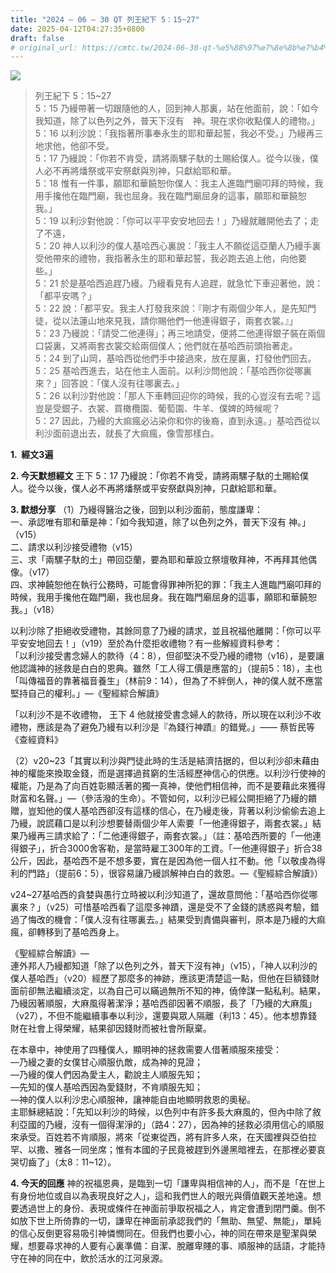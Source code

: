 ```yaml
---
title: "2024 – 06 – 30 QT 列王紀下 5：15~27"
date: 2025-04-12T04:27:35+0800
draft: false
# original_url: https://cmtc.tw/2024-06-30-qt-%e5%88%97%e7%8e%8b%e7%b4%80%e4%b8%8b-5%ef%bc%9a1527
---
```


![](/images/qt.jpg)
> 列王紀下 5：15\~27  
> 5：15 乃縵帶著一切跟隨他的人，回到神人那裏，站在他面前，說：「如今我知道，除了以色列之外，普天下沒有　神。現在求你收點僕人的禮物。」  
> 5：16 以利沙說：「我指著所事奉永生的耶和華起誓，我必不受。」乃縵再三地求他，他卻不受。  
> 5：17 乃縵說：「你若不肯受，請將兩騾子馱的土賜給僕人。從今以後，僕人必不再將燔祭或平安祭獻與別神，只獻給耶和華。  
> 5：18 惟有一件事，願耶和華饒恕你僕人：我主人進臨門廟叩拜的時候，我用手攙他在臨門廟，我也屈身。我在臨門廟屈身的這事，願耶和華饒恕我。」  
> 5：19 以利沙對他說：「你可以平平安安地回去！」乃縵就離開他去了；走了不遠，  
> 5：20 神人以利沙的僕人基哈西心裏說：「我主人不願從這亞蘭人乃縵手裏受他帶來的禮物，我指著永生的耶和華起誓，我必跑去追上他，向他要些。」  
> 5：21 於是基哈西追趕乃縵。乃縵看見有人追趕，就急忙下車迎著他，說：「都平安嗎？」  
> 5：22 說：「都平安。我主人打發我來說：『剛才有兩個少年人，是先知門徒，從以法蓮山地來見我，請你賜他們一他連得銀子，兩套衣裳。』」  
> 5：23 乃縵說：「請受二他連得」；再三地請受，便將二他連得銀子裝在兩個口袋裏，又將兩套衣裳交給兩個僕人；他們就在基哈西前頭抬著走。  
> 5：24 到了山岡，基哈西從他們手中接過來，放在屋裏，打發他們回去。  
> 5：25 基哈西進去，站在他主人面前。以利沙問他說：「基哈西你從哪裏來？」回答說：「僕人沒有往哪裏去。」  
> 5：26 以利沙對他說：「那人下車轉回迎你的時候，我的心豈沒有去呢？這豈是受銀子、衣裳、買橄欖園、葡萄園、牛羊、僕婢的時候呢？  
> 5：27 因此，乃縵的大痲瘋必沾染你和你的後裔，直到永遠。」基哈西從以利沙面前退出去，就長了大痲瘋，像雪那樣白。

**1.  經文3遍**

**2. 今天默想經文**
王下 5：17 乃縵說：「你若不肯受，請將兩騾子馱的土賜給僕人。從今以後，僕人必不再將燔祭或平安祭獻與別神，只獻給耶和華。

**3. 默想分享**
（1）乃縵得醫治之後，回到以利沙面前，態度謙卑：  
一、承認唯有耶和華是神：「如今我知道，除了以色列之外，普天下沒有 神。」（v15）  
二、請求以利沙接受禮物（v15）  
三、求「兩騾子馱的土」帶回亞蘭，要為耶和華設立祭壇敬拜神，不再拜其他偶像。（v17）  
四、求神饒恕他在執行公務時，可能會得罪神所犯的罪：「我主人進臨門廟叩拜的時候，我用手攙他在臨門廟，我也屈身。我在臨門廟屈身的這事，願耶和華饒恕我。」（v18）

以利沙除了拒絕收受禮物，其餘同意了乃縵的請求，並且祝福他離開：「你可以平平安安地回去！」（v19）至於為什麼拒收禮物？有一些解經資料參考：  
「以利沙接受書念婦人的款待（4：8），但卻堅決不受乃縵的禮物（v16），是要讓他認識神的拯救是白白的恩典。雖然「工人得工價是應當的」（提前5：18），主也「叫傳福音的靠著福音養生」（林前9：14），但為了不絆倒人，神的僕人就不應當堅持自己的權利。」—《聖經綜合解讀》

「以利沙不是不收禮物， 王下 4 他就接受書念婦人的款待，所以現在以利沙不收禮物，應該是為了避免乃縵有以利沙是『為錢行神蹟』的錯覺。」―― 蔡哲民等《查經資料》

（2）v20\~23「其實以利沙與門徒此時的生活是結濟拮据的，但以利沙卻未藉由神的權能來換取金錢，而是選擇過貧窮的生活經歷神信心的供應。以利沙行使神的權能，乃是為了向百姓彰顯活著的獨一真神，使他們相信神，而不是要藉此來獲得財富和名聲。」—（參活潑的生命）。不管如何，以利沙已經公開拒絕了乃縵的饋贈，豈知他的僕人基哈西卻沒有這樣的信心，在乃縵走後，背著以利沙偷偷去追上乃縵，說謊藉口是以利沙想要替兩個少年人索要「一他連得銀子，兩套衣裳。」結果乃縵再三請求給了：「二他連得銀子，兩套衣裳。」（註：基哈西所要的「一他連得銀子」，折合3000舍客勒，是當時雇工300年的工資。「一他連得銀子」折合38公斤，因此，基哈西不是不想多要，實在是因為他一個人扛不動。他「以敬虔為得利的門路」（提前6：5），很容易讓乃縵誤解神白白的救恩。—《聖經綜合解讀》）

v24\~27基哈西的貪婪與愚行立時被以利沙知道了，還故意問他：「基哈西你從哪裏來？」（v25）可惜基哈西看了這麼多神蹟，還是受不了金錢的誘惑與考驗，錯過了悔改的機會：「僕人沒有往哪裏去。」結果受到責備與審判，原本是乃縵的大痲瘋，卻轉移到了基哈西身上。

《聖經綜合解讀》—  
連外邦人乃縵都知道「除了以色列之外，普天下沒有神」（v15），「神人以利沙的僕人基哈西」（v20）經歷了那麼多的神跡，應該更清楚這一點，但他在巨額錢財面前卻無法繼續淡定，以為自己可以瞞過無所不知的神，僥倖謀一點私利。結果，乃縵因著順服，大麻風得著潔淨；基哈西卻因著不順服，長了「乃縵的大麻風」（v27），不但不能繼續事奉以利沙，還要與眾人隔離（利13：45）。他本想靠錢財在社會上得榮耀，結果卻因錢財而被社會所厭棄。

在本章中，神使用了四種僕人，顯明神的拯救需要人借著順服來接受：  
—乃縵之妻的女僕甘心順服仇敵，成為神的見證；  
—乃縵的僕人們因為愛主人，勸說主人順服先知；  
—先知的僕人基哈西因為愛錢財，不肯順服先知；  
—神的僕人以利沙忠心順服神，讓神能自由地顯明救恩的奧秘。  
主耶穌總結說：「先知以利沙的時候，以色列中有許多長大麻風的，但內中除了敘利亞國的乃縵，沒有一個得潔淨的」（路4：27），因為神的拯救必須用信心的順服來承受。百姓若不肯順服，將來「從東從西，將有許多人來，在天國裡與亞伯拉罕、以撒、雅各一同坐席；惟有本國的子民竟被趕到外邊黑暗裡去，在那裡必要哀哭切齒了」（太8：11\~12）。

**4. 今天的回應**
神的祝福恩典，是臨到一切「謙卑與相信神的人」，而不是「在世上有身份地位或自以為表現良好之人」，這和我們世人的眼光與價值觀天差地遠。想要透過世上的身份、表現或條件在神面前爭取祝福之人，肯定會遭到閉門羹。倒不如放下世上所倚靠的一切，謙卑在神面前承認我們的「無助、無望、無能」，單純的信心反倒更容易吸引神憐憫同在。但我們也要小心，神的同在帶來是聖潔與榮耀，想要尋求神的人要有心裏準備：自潔、脫離卑賤的事、順服神的話語，才能持守在神的同在中，飲於活水的江河泉源。
